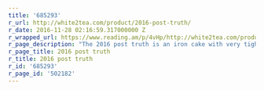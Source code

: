 ```yaml
---
title: '685293'
r_url: http://white2tea.com/product/2016-post-truth/
r_date: 2016-11-28 02:16:59.317000000 Z
r_wrapped_url: https://www.reading.am/p/4vHp/http://white2tea.com/product/2016-post-truth/
r_page_description: "The 2016 post truth is an iron cake with very tight compression.\r"
r_page_title: 2016 post truth
r_title: 2016 post truth
r_id: '685293'
r_page_id: '502182'
---
```


